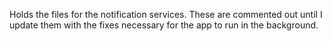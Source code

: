 Holds the files for the notification services. These are commented out until I update them with the fixes necessary for the app to run in the background.
